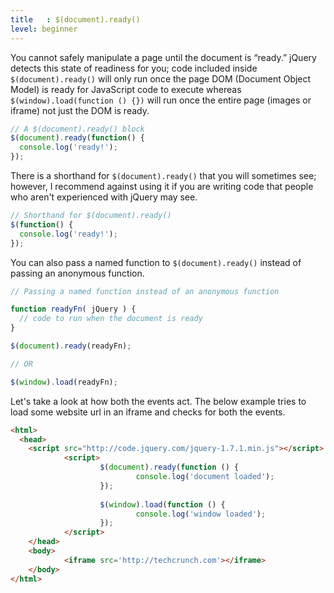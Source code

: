 ```yaml
---
title   : $(document).ready()
level: beginner
---
```

You cannot safely manipulate a page until the document is “ready.” 
jQuery detects this state of readiness for you; code included inside 
`$(document).ready()` will only run once the page DOM (Document Object Model) is ready for JavaScript code to execute 
whereas `$(window).load(function () {})` will run once the entire page (images or iframe) not just the DOM is ready.

``` js
// A $(document).ready() block
$(document).ready(function() {
  console.log('ready!');
});
```

There is a shorthand for `$(document).ready()` that you will sometimes see; however, 
I recommend against using it if you are writing code that people who aren't experienced 
with jQuery may see.

``` js
// Shorthand for $(document).ready()
$(function() {
  console.log('ready!');
});
```

You can also pass a named function to `$(document).ready()` instead of passing an anonymous function.

``` js
// Passing a named function instead of an anonymous function

function readyFn( jQuery ) {
  // code to run when the document is ready
}

$(document).ready(readyFn);

// OR 

$(window).load(readyFn);
```

Let's take a look at how both the events act. The below example tries to load some website url in an iframe and checks for both the events. 
``` html
<html>
  <head>
    <script src="http://code.jquery.com/jquery-1.7.1.min.js"></script>
            <script>
                    $(document).ready(function () {
                            console.log('document loaded');
                    });
                    
                    $(window).load(function () {
                            console.log('window loaded');
                    });	
            </script>
    </head>
    <body>
            <iframe src='http://techcrunch.com'></iframe>
    </body>
</html>
```

